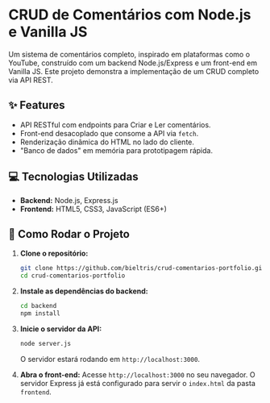 # CRUD de Comentários com Node.js e Vanilla JS

Um sistema de comentários completo, inspirado em plataformas como o YouTube, construído com um backend Node.js/Express e um front-end em Vanilla JS. Este projeto demonstra a implementação de um CRUD completo via API REST.

## ✨ Features

- API RESTful com endpoints para Criar e Ler comentários.
- Front-end desacoplado que consome a API via `fetch`.
- Renderização dinâmica do HTML no lado do cliente.
- "Banco de dados" em memória para prototipagem rápida.

## 💻 Tecnologias Utilizadas

- **Backend:** Node.js, Express.js
- **Frontend:** HTML5, CSS3, JavaScript (ES6+)

## 🔧 Como Rodar o Projeto

1.  **Clone o repositório:**
    ```bash
    git clone https://github.com/bieltris/crud-comentarios-portfolio.git
    cd crud-comentarios-portfolio
    ```
2.  **Instale as dependências do backend:**
    ```bash
    cd backend
    npm install
    ```
3.  **Inicie o servidor da API:**
    ```bash
    node server.js
    ```
    O servidor estará rodando em `http://localhost:3000`.

4.  **Abra o front-end:**
    Acesse `http://localhost:3000` no seu navegador. O servidor Express já está configurado para servir o `index.html` da pasta `frontend`.